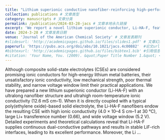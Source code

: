 ```yaml
---
title: "Lithium superionic conductive nanofiber-reinforcing high-performance polymer electrolytes for solid-state batteries" # 文章标题
collection: publications # 文章类型
category: manuscripts # 文章分类
permalink: /publication/2024-03-28-jacs # 文章本地永久链接
excerpt: 'We report a novel lithium superionic conductor, Li-HA-F, featuring an ultralong nanofiber morphology and exceptional room-temperature ionic conductivity (12.6 mS cm⁻¹). When incorporated into a PEO-based composite solid-state electrolyte (CSE), it significantly enhances ionic conductivity (4.0 × 10⁻⁴ S cm⁻¹ at 30 °C), Li⁺ transference number (0.66), and electrochemical stability window (5.2 V). Li-HA-F enables dual-conductive pathways and LiF-rich interfacial layers, contributing to long-term cycling stability (2000 h) and high critical current density (1.4 mA cm⁻²). The resulting CSE also exhibits excellent mechanical strength, flexibility, and flame resistance, supporting high-performance operation in LFP and NCM-based solid-state batteries across a wide temperature range.' # 文章摘要，用于首页显示
date: 2024-3-28 # 文章发表日期
venue: 'Journal of the American Chemical Society' # 文章发表期刊    
#slidesurl: 'http://academicpages.github.io/files/slides1.pdf' # 文章幻灯片链接
paperurl: 'https://pubs.acs.org/doi/abs/10.1021/jacs.4c00882'  #论文url
#bibtexurl: 'http://academicpages.github.io/files/bibtex1.bib' #引用信息
#citation: 'Your Name, You. (2009). &quot;Paper Title Number 1.&quot; <i>Journal 1</i>. 1(1).' #完整引用格式
---
```

Although composite solid-state electrolytes (CSEs) are considered promising ionic conductors for high-energy lithium metal batteries, their unsatisfactory ionic conductivity, low mechanical strength, poor thermal stability, and narrow voltage window limit their practical applications. We have prepared a new lithium superionic conductor (Li-HA-F) with an ultralong nanofiber structure and ultrahigh room-temperature ionic conductivity (12.6 mS cm–1). When it is directly coupled with a typical poly(ethylene oxide)-based solid electrolyte, the Li-HA-F nanofibers endow the resulting CSE with high ionic conductivity (4.0 × 10–4 S cm–1 at 30 °C), large Li+ transference number (0.66), and wide voltage window (5.2 V). Detailed experiments and theoretical calculations reveal that Li-HA-F supplies continuous dual-conductive pathways and results in stable LiF-rich interfaces, leading to its excellent performance. Moreover, the Li …
